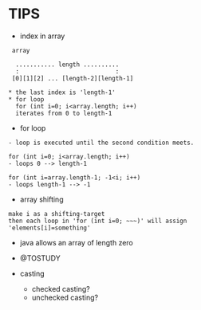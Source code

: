 # TIPS
* index in array
```
 array

  ........... length ..........
  :                           :
 [0][1][2] ... [length-2][length-1]

* the last index is 'length-1'
* for loop
  for (int i=0; i<array.length; i++)
  iterates from 0 to length-1 
```

* for loop
```
- loop is executed until the second condition meets.

for (int i=0; i<array.length; i++)
- loops 0 --> length-1

for (int i=array.length-1; -1<i; i++)
- loops length-1 --> -1
```

* array shifting
```
make i as a shifting-target
then each loop in 'for (int i=0; ~~~)' will assign 'elements[i]=something'
```

* java allows an array of length zero

* @TOSTUDY
* casting
    * checked casting?
    * unchecked casting?